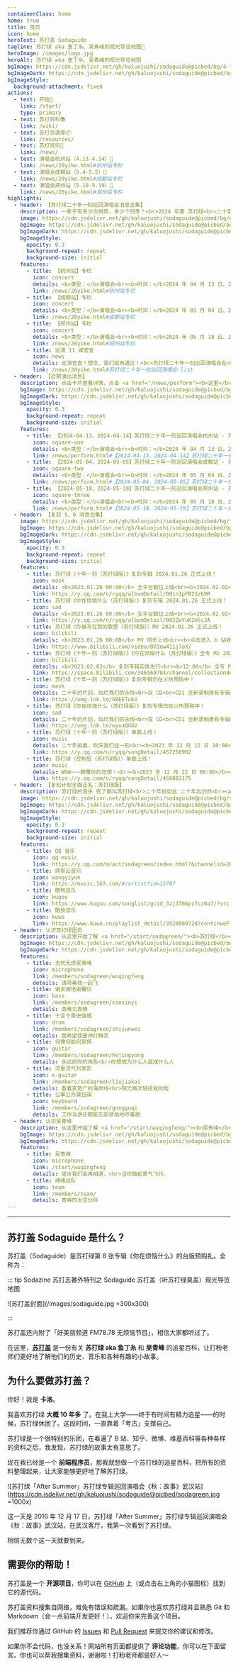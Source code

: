 ```yaml
---
containerClass: home
home: true
title: 首页
icon: home
heroText: 苏打盖 Sodaguide
tagline: 苏打绿 aka 鱼丁糸、吴青峰的观光导览地图🧭
heroImage: /images/logo.jpg
heroAlt: 苏打绿 aka 鱼丁糸、吴青峰的观光导览地图
bgImage: https://cdn.jsdelivr.net/gh/kaluojushi/sodaguide@picbed/bg/4-light.svg
bgImageDark: https://cdn.jsdelivr.net/gh/kaluojushi/sodaguide@picbed/bg/4-dark.svg
bgImageStyle:
  background-attachment: fixed
actions:
  - text: 开始🎸
    link: /start/
    type: primary
  - text: 苏打百科📚
    link: /wiki/
  - text: 苏打资源库📦
    link: /resources/
  - text: 苏打资讯📰
    link: /news/
  - text: 演唱会杭州站（4.13-4.14）🎤
    link: /news/20yike.html#杭州站专栏
  - text: 演唱会成都站（5.4-5.5）🎤
    link: /news/20yike.html#成都站专栏
  - text: 演唱会郑州站（5.18-5.19）🎤
    link: /news/20yike.html#郑州站专栏
highlights:
  - header: 【苏打绿二十年一刻巡回演唱会消息合集】
    description: 一辈子有多少次相聚，多少个四季？<br>2024 年春 苏打绿<br>二十年一刻 巡回演唱会<br><a href="https://weibo.com/u/7889590866" target="_blank"><b>微博</b></a>、<a href="https://www.facebook.com/20thSG.Tour" target="_blank"><b>Facebook</b></a>、<a href="https://www.instagram.com/sodagreen.20th/" target="_blank"><b>Instagram</b></a>、<a href="https://www.xiaohongshu.com/user/profile/5ff1b5b1000000000100511c" target="_blank"><b>小红书</b></a>
    image: https://cdn.jsdelivr.net/gh/kaluojushi/sodaguide@picbed/bg/ershinianyike.jpg
    bgImage: https://cdn.jsdelivr.net/gh/kaluojushi/sodaguide@picbed/bg/ershinianyike.jpg
    bgImageDark: https://cdn.jsdelivr.net/gh/kaluojushi/sodaguide@picbed/bg/ershinianyike.jpg
    bgImageStyle:
      opacity: 0.3
      background-repeat: repeat
      background-size: initial
    features:
      - title: 【杭州站】专栏
        icon: concert
        details: <b>类型：</b>演唱会<br><b>时间：</b>2024 年 04 月 13 日、2024 年 04 月 14 日<br><b>地点：</b>杭州奥体中心体育馆<br><b>演出信息：</b>04 月 13 日、04 月 14 日每晚 19:00 开始<br><b>开票时间：</b>2024 年 03 月 12 日 12:18；2024 年 03 月 23 日 12:18 二开<br><b>票价：</b>480/680/980/1280/1580（片刻永恒特区），电子票强实名条件退<br><b>购票平台：</b>大麦、猫眼、票星球
        link: /news/20yike.html#杭州站专栏
      - title: 【成都站】专栏
        icon: concert
        details: <b>类型：</b>演唱会<br><b>时间：</b>2024 年 05 月 04 日、2024 年 05 月 05 日<br><b>地点：</b>成都凤凰山体育公园综合体育馆<br><b>演出信息：</b>05 月 04 日、05 月 05 日每晚 19:00 开始<br><b>开票时间：</b>2024 年 04 月 01 日 12:18<br><b>票价：</b>380/580/780/980/1280/1580（片刻永恒特区），电子票强实名条件退<br><b>购票平台：</b>大麦、猫眼、票星球
        link: /news/20yike.html#成都站专栏
      - title: 【郑州站】专栏
        icon: concert
        details: <b>类型：</b>演唱会<br><b>时间：</b>2024 年 05 月 18 日、2024 年 05 月 19 日<br><b>地点：</b>郑州奥体中心体育馆<br><b>演出信息：</b>05 月 18 日、05 月 19 日每晚 19:30 开始<br><b>开票时间：</b>2024 年 04 月 12 日 12:18<br><b>票价：</b>380/580/780/980/1280/1580（片刻永恒特区），电子票强实名条件退<br><b>购票平台：</b>大麦、猫眼、票星球
        link: /news/20yike.html#郑州站专栏
      - title: 巡演 11 城官宣
        icon: news
        details: 巡演官宣！想念，我们就再遇见！<br>苏打绿二十年一刻巡回演唱会在<br><b>广州、郑州、厦门、深圳</b><br><b>重庆、南京、武汉、杭州</b><br><b>成都、北京、上海</b><br>即将登场！
        link: /news/20yike.html#苏打绿二十年一刻巡回演唱会-list
  - header: 【近期演出消息】
    description: 点击卡片查看详情，点击 <a href="/news/perform"><b>这里</b></a> 查看更多
    bgImage: https://cdn.jsdelivr.net/gh/kaluojushi/sodaguide@picbed/bg/perform2023.jpg
    bgImageDark: https://cdn.jsdelivr.net/gh/kaluojushi/sodaguide@picbed/bg/perform2023.jpg
    bgImageStyle:
      opacity: 0.3
      background-repeat: repeat
      background-size: initial
    features:
      - title: 【2024-04-13、2024-04-14】苏打绿二十年一刻巡回演唱会杭州站 - 苏打绿
        icon: square-one
        details: <b>类型：</b>演唱会<br><b>时间：</b>2024 年 04 月 13 日、2024 年 04 月 14 日<br><b>地点：</b>杭州奥体中心体育馆<br><b>演出信息：</b>04 月 13 日、04 月 14 日每晚 19:00 开始<br><b>开票时间：</b>2024 年 03 月 12 日 12:18；2024 年 03 月 23 日 12:18 二开<br><b>票价：</b>480/680/980/1280/1580（片刻永恒特区），电子票强实名条件退<br><b>购票平台：</b>大麦、猫眼、票星球
        link: /news/perform.html#【2024-04-13、2024-04-14】苏打绿二十年一刻巡回演唱会杭州站-苏打绿
      - title: 【2024-05-04、2024-05-05】苏打绿二十年一刻巡回演唱会成都站 - 苏打绿
        icon: square-two
        details: <b>类型：</b>演唱会<br><b>时间：</b>2024 年 05 月 04 日、2024 年 05 月 05 日<br><b>地点：</b>成都凤凰山体育公园综合体育馆<br><b>演出信息：</b>05 月 04 日、05 月 05 日每晚 19:00 开始<br><b>开票时间：</b>2024 年 04 月 01 日 12:18<br><b>票价：</b>380/580/780/980/1280/1580（片刻永恒特区），电子票强实名条件退<br><b>购票平台：</b>大麦、猫眼、票星球
        link: /news/perform.html#【2024-05-04、2024-05-05】苏打绿二十年一刻巡回演唱会成都站-苏打绿
      - title: 【2024-05-18、2024-05-19】苏打绿二十年一刻巡回演唱会郑州站 - 苏打绿
        icon: square-three
        details: <b>类型：</b>演唱会<br><b>时间：</b>2024 年 05 月 18 日、2024 年 05 月 19 日<br><b>地点：</b>郑州奥体中心体育馆<br><b>演出信息：</b>05 月 18 日、05 月 19 日每晚 19:30 开始<br><b>开票时间：</b>2024 年 04 月 12 日 12:18<br><b>票价：</b>380/580/780/980/1280/1580（片刻永恒特区），电子票强实名条件退<br><b>购票平台：</b>大麦、猫眼、票星球
        link: /news/perform.html#【2024-05-18、2024-05-19】苏打绿二十年一刻巡回演唱会郑州站-苏打绿
  - header: 【复刻 5、6 消息合集】
    image: https://cdn.jsdelivr.net/gh/kaluojushi/sodaguide@picbed/bg/fuke56.jpg
    bgImage: https://cdn.jsdelivr.net/gh/kaluojushi/sodaguide@picbed/bg/fuke56.jpg
    bgImageDark: https://cdn.jsdelivr.net/gh/kaluojushi/sodaguide@picbed/bg/fuke56.jpg
    bgImageStyle:
      opacity: 0.3
      background-repeat: repeat
      background-size: initial
    features:
      - title: 苏打绿《十年一刻（苏打绿版）》复刻专辑 2024.01.26 正式上线！
        icon: mask
        details: <b>2023.01.26 00:00</b> 全平台数位上线<br><b>2024.02.02</b> 实体正式发行<br><b>点击进入 QQ 音乐收听链接</b>
        link: https://y.qq.com/n/ryqq/albumDetail/001n1pFB23z69R
      - title: 苏打绿《你在烦恼什么（苏打绿版）》复刻专辑 2024.01.26 正式上线！
        icon: sad
        details: <b>2023.01.26 00:00</b> 全平台数位上线<br><b>2024.02.02</b> 实体正式发行<br><b>点击进入 QQ 音乐收听链接</b>
        link: https://y.qq.com/n/ryqq/albumDetail/002ZwYuK2mlcJA
      - title: 苏打绿〈你被写在我的歌里（苏打绿版）〉MV 2024.01.26 正式上线！
        icon: bilibili
        details: <b>2023.01.26 00:00</b> MV 同步上线<br><b>点击进入 b 站收看链接</b>
        link: https://www.bilibili.com/video/BV1ow411j7oX/
      - title: 苏打绿《十年一刻（苏打绿版）》《你在烦恼什么（苏打绿版）》全专 MV 2024.02.02 正式上线！
        icon: bilibili
        details: <b>2023.02.02</b> 复刻专辑实体发行<br><b>12:00</b> 全专 MV 同步上线<br><b>点击进入 b 站收看链接</b>
        link: https://space.bilibili.com/346969784/channel/collectiondetail?sid=2006671
      - title: 苏打绿《十年一刻（苏打绿版）》复刻专辑仍在火热预购中！
        icon: mask
        details: 二十年的片刻，灿烂我们的永恒<br>双 CD<br>CD1 全新录制原有专辑经典曲目<br>CD2 梦幻重制 In Summer 下半场精选曲目<br>预购超值赠品：20 周年苏打志 Vol. 1<br><b>即日起</b> 仍在预购<br><b>2024.02.02</b> 正式发行<br><b>点击进入苏打绿官方预购链接</b>
        link: https://umg.lnk.to/GBEETuEo
      - title: 苏打绿《你在烦恼什么（苏打绿版）》复刻专辑仍在火热预购中！
        icon: sad
        details: 二十年的片刻，灿烂我们的永恒<br>双 CD<br>CD1 全新录制原有专辑经典曲目<br>CD2 惊喜重制演唱会经典曲目<br>预购超值赠品：20 周年苏打志 Vol. 2<br><b>即日起</b> 仍在预购<br><b>2024.02.02</b> 正式发行<br><b>点击进入苏打绿官方预购链接</b>
        link: https://umg.lnk.to/wyuaQGGV
      - title: 苏打绿〈十年一刻（苏打绿版）〉单曲上线！
        icon: music
        details: 二十年执着，欢庆我们这一刻<br><b>2023 年 12 月 15 日 10:00</b><br>单曲、MV 同步上线<br><b>点击进入 QQ 音乐收听链接</b>
        link: https://y.qq.com/n/ryqq/songDetail/457250902
      - title: 苏打绿〈控制狂（苏打绿版）〉单曲上线！
        icon: music
        details: WOW~~~巔覆你的狂想！<br><b>2023 年 12 月 22 日 00:00</b><br>MV、单曲，同步上线一起狂！<br><b>点击进入 QQ 音乐收听链接</b>
        link: https://y.qq.com/n/ryqq/songDetail/458883175
  - header: 【复刻计划全面正名：苏打绿版】
    description: 苏打绿的音乐 死了都叫苏打绿<br>二十年前如此 二十年后仍然<br><a href="/start/sodagreen/oaeen.html#复刻计划"><b>什么是复刻计划？</b></a>
    image: https://cdn.jsdelivr.net/gh/kaluojushi/sodaguide@picbed/bg/sodaversion.jpg
    bgImage: https://cdn.jsdelivr.net/gh/kaluojushi/sodaguide@picbed/bg/sodaversion.jpg
    bgImageDark: https://cdn.jsdelivr.net/gh/kaluojushi/sodaguide@picbed/bg/sodaversion.jpg
    bgImageStyle:
      opacity: 0.3
      background-repeat: repeat
      background-size: initial
    features:
      - title: QQ 音乐
        icon: qq-music
        link: https://y.qq.com/m/act/sodagreen/index.html?&channelid=200501158&ADTAG=hz_wb_neirong72keep_cid=1
      - title: 网易云音乐
        icon: wangyiyun
        link: https://music.163.com/#/artist?id=12707
      - title: 酷狗音乐
        icon: kugou
        link: https://www.kugou.com/songlist/gcid_3zj3706pz7cz0a7/?src_cid=3zj3706pz7cz0a7&chl=link&kgsscty1=link
      - title: 酷我音乐
        icon: kuwo
        link: https://www.kuwo.cn/playlist_detail/3520999728?continueFlag=71a4366dbfa42f32ca48461ec1db7a1d
  - header: 认识苏打绿团员
    description: 从这里开始了解 <a href="/start/sodagreen/"><b>苏打绿</b></a> 团员
    bgImage: https://cdn.jsdelivr.net/gh/kaluojushi/sodaguide@picbed/bg/3-light.svg
    bgImageDark: https://cdn.jsdelivr.net/gh/kaluojushi/sodaguide@picbed/bg/3-dark.svg
    features:
      - title: 无忧无虑吴青峰
        icon: microphone
        link: /members/sodagreen/wuqingfeng
        details: 请带着我一起飞
      - title: 谢天谢地谢馨仪
        icon: bass
        link: /members/sodagreen/xiexinyi
        details: 患难见真情
      - title: 十全十美史俊威
        icon: drum
        link: /members/sodagreen/shijunwei
        details: 我希望我是神灯精灵
      - title: 何德何能何景扬
        icon: guitar
        link: /members/sodagreen/hejingyang
        details: 永远扮你的角色<br>你想成为什么人就成什么人
      - title: 流里流气刘家凯
        icon: e-guitar
        link: /members/sodagreen/liujiakai
        details: 看着变宽广的海岸线<br>阳光再次轻抚我的脸
      - title: 公事公办龚钰祺
        icon: keyboard
        link: /members/sodagreen/gongyuqi
        details: 工作与游乐都能忘却烦恼地哼着歌
  - header: 认识吴青峰
    description: 从这里开始了解 <a href="/start/wuqingfeng/"><b>吴青峰</b></a>
    bgImage: https://cdn.jsdelivr.net/gh/kaluojushi/sodaguide@picbed/bg/6-light.svg
    bgImageDark: https://cdn.jsdelivr.net/gh/kaluojushi/sodaguide@picbed/bg/6-dark.svg
    features:
      - title: 吴青峰
        icon: microphone
        link: /start/wuqingfeng
        details: 或许我们会再相遇，<br>当你鼓起勇气飞行。
      - title: 峰峰战队
        icon: team
        link: /members/team/
        details: 青峰的太空伙伴
---
```


---

## 苏打盖 Sodaguide 是什么？

苏打盖（Sodaguide）是苏打绿第 8 张专辑《你在烦恼什么》的台版预购礼。全称为：

::: tip Sodazine 苏打志番外特刊之 Sodaguide 苏打盖（听苏打绿臭盖）观光导览地图

![苏打盖封面](/images/sodaguide.jpg =300x300)

:::

苏打盖还内附了「好美丽频道 FM78.78 无烦恼节目」，相信大家都听过了。

在这里，[**苏打盖**](/) 是一份有关 **苏打绿 aka 鱼丁糸** 和 **吴青峰** 的追星百科，让打粉老师们更好地了解他们的历史、音乐和各种有趣的小故事。

## 为什么要做苏打盖？

你好！我是 **卡洛**。

我喜欢苏打绿 **大概 10 年多** 了。在我上大学——终于有时间有精力追星——的时候，苏打绿休团了。这段时间，一直靠着「考古」支撑自己。

苏打绿是一个很特别的乐团，在看遍了 B 站、知乎、微博、维基百科等各种各样的资料之后，我发现，苏打绿的故事太有意思了。

现在我已经是一个 **前端程序员**，那我就想做一个苏打绿的追星百科，把所有的资料整理起来，让大家能够更好地了解苏打绿。

![苏打绿「After Summer」苏打绿专辑巡回演唱会《秋：故事》武汉站](https://cdn.jsdelivr.net/gh/kaluojushi/sodaguide@picbed/sodagreen.jpg =1000x)

这一天是 2016 年 12 月 17 日，苏打绿「After Summer」苏打绿专辑巡回演唱会《秋：故事》武汉站，在武汉客厅，我第一次看到了苏打绿。

相信无数个这一天就要到来。

## 需要你的帮助！

苏打盖是一个 **开源项目**，你可以在 [GitHub](https://github.com/kaluojushi/sodaguide) 上（或点击右上角的小猫图标）找到它的源代码。

苏打盖资料搜集自网络，难免有错误和疏漏。如果你也喜欢苏打绿并且熟悉 Git 和 Markdown（会一点前端开发更好！），欢迎你来完善这个项目。

我们推荐你通过 GitHub 的 [Issues](https://github.com/kaluojushi/sodaguide/issues) 和 [Pull Request](https://github.com/kaluojushi/sodaguide/pulls) 来提交你的建议和修改。

如果你不会代码，也没关系！网站所有页面都提供了 **评论功能**，你可以在下面留言。你也可以帮我搜集资料，谢谢啦！打粉老师都是好人～
